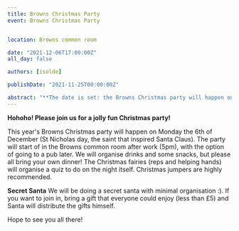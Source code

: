```yaml
---
title: Browns Christmas Party
event: Browns Christmas Party


location: Browns common room

date: "2021-12-06T17:00:00Z"
all_day: false

authors: [isolde]

publishDate: "2021-11-25T00:00:00Z"

abstract: "**The date is set: the Browns Christmas party will happen on Monday the 6th of December!** This is a Christmas party for all PGRs in Geographical Sciences."
---
```


**Hohoho! Please join us for a jolly fun Christmas party!**

This year's Browns Christmas party will happen on Monday the 6th of December (St Nicholas day, the saint that inspired Santa Claus). The party will start of in the Browns common room after work (5pm), with the option of going to a pub later. We will organise drinks and some snacks, but please all bring your own dinner! The Christmas fairies (reps and helping hands) will organise a quiz to do on the night itself. Christmas jumpers are highly recommended.

**Secret Santa**
We will be doing a secret santa with minimal organisation :). If you want to join in, bring a gift that everyone could enjoy (less than £5) and Santa will distribute the gifts himself. 

Hope to see you all there!